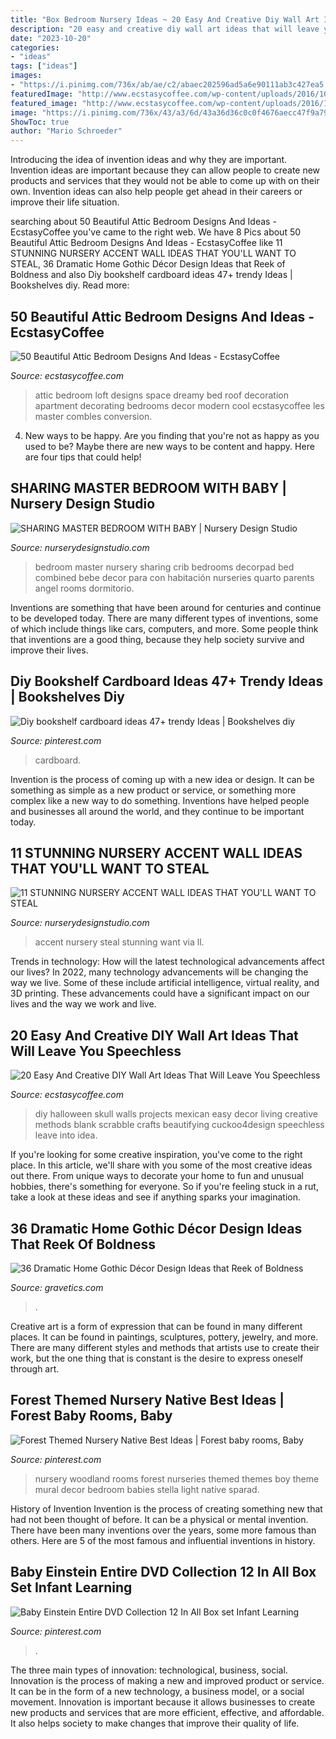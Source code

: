 ```yaml
---
title: "Box Bedroom Nursery Ideas ~ 20 Easy And Creative Diy Wall Art Ideas That Will Leave You Speechless"
description: "20 easy and creative diy wall art ideas that will leave you speechless"
date: "2023-10-20"
categories:
- "ideas"
tags: ["ideas"]
images:
- "https://i.pinimg.com/736x/ab/ae/c2/abaec202596ad5a6e90111ab3c427ea5.jpg"
featuredImage: "http://www.ecstasycoffee.com/wp-content/uploads/2016/10/dreamy-loft-room.jpg"
featured_image: "http://www.ecstasycoffee.com/wp-content/uploads/2016/10/dreamy-loft-room.jpg"
image: "https://i.pinimg.com/736x/43/a3/6d/43a36d36c0c0f4676aecc47f9a792abe--einstein-dvd.jpg"
ShowToc: true
author: "Mario Schroeder"
---
```



Introducing the idea of invention ideas and why they are important.
Invention ideas are important because they can allow people to create new products and services that they would not be able to come up with on their own. Invention ideas can also help people get ahead in their careers or improve their life situation.

	

		
searching about 50 Beautiful Attic Bedroom Designs And Ideas - EcstasyCoffee you've came to the right web. We have 8 Pics about 50 Beautiful Attic Bedroom Designs And Ideas - EcstasyCoffee like 11 STUNNING NURSERY ACCENT WALL IDEAS THAT YOU&#039;LL WANT TO STEAL, 36 Dramatic Home Gothic Décor Design Ideas that Reek of Boldness and also Diy bookshelf cardboard ideas 47+ trendy Ideas | Bookshelves diy. Read more:
		
    
## 50 Beautiful Attic Bedroom Designs And Ideas - EcstasyCoffee

<img loading=lazy src="http://www.ecstasycoffee.com/wp-content/uploads/2016/10/dreamy-loft-room.jpg" onerror="this.onerror=null;this.src='https://tse2.mm.bing.net/th?id=OIP.6qK1fGUOKj_YsZ61ed-RZQHaLI&amp;pid=15.1';" alt="50 Beautiful Attic Bedroom Designs And Ideas - EcstasyCoffee">

_Source: ecstasycoffee.com_

>attic bedroom loft designs space dreamy bed roof decoration apartment decorating bedrooms decor modern cool ecstasycoffee les master combles conversion. 

	

4. New ways to be happy.
Are you finding that you're not as happy as you used to be? Maybe there are new ways to be content and happy. Here are four tips that could help!

    
## SHARING MASTER BEDROOM WITH BABY | Nursery Design Studio

<img loading=lazy src="http://www.nurserydesignstudio.com/wp-content/uploads/2019/04/sharing-master-bedroom-with-baby-7.jpg" onerror="this.onerror=null;this.src='https://tse2.mm.bing.net/th?id=OIP.QB2a5lAzegpe6IxrkGlH9gHaKH&amp;pid=15.1';" alt="SHARING MASTER BEDROOM WITH BABY | Nursery Design Studio">

_Source: nurserydesignstudio.com_

>bedroom master nursery sharing crib bedrooms decorpad bed combined bebe decor para con habitación nurseries quarto parents angel rooms dormitorio. 

	

Inventions are something that have been around for centuries and continue to be developed today. There are many different types of inventions, some of which include things like cars, computers, and more. Some people think that inventions are a good thing, because they help society survive and improve their lives.

    
## Diy Bookshelf Cardboard Ideas 47+ Trendy Ideas | Bookshelves Diy

<img loading=lazy src="https://i.pinimg.com/736x/31/dc/fe/31dcfec073b96eeb4926b2660c1d65dc.jpg" onerror="this.onerror=null;this.src='https://tse4.mm.bing.net/th?id=OIP.wqBVyqqtStYjkY6YDbshKAAAAA&amp;pid=15.1';" alt="Diy bookshelf cardboard ideas 47+ trendy Ideas | Bookshelves diy">

_Source: pinterest.com_

>cardboard. 

	

Invention is the process of coming up with a new idea or design. It can be something as simple as a new product or service, or something more complex like a new way to do something. Inventions have helped people and businesses all around the world, and they continue to be important today.

    
## 11 STUNNING NURSERY ACCENT WALL IDEAS THAT YOU&#039;LL WANT TO STEAL

<img loading=lazy src="https://www.nurserydesignstudio.com/wp-content/uploads/2020/03/NURSERY-ACCENT-WALL-IDEAS-15.png" onerror="this.onerror=null;this.src='https://tse2.mm.bing.net/th?id=OIP.K4yT-K8ztcWs3UZe-OaLBAHaLH&amp;pid=15.1';" alt="11 STUNNING NURSERY ACCENT WALL IDEAS THAT YOU&#039;LL WANT TO STEAL">

_Source: nurserydesignstudio.com_

>accent nursery steal stunning want via ll. 

	

Trends in technology: How will the latest technological advancements affect our lives?
In 2022, many technology advancements will be changing the way we live. Some of these include artificial intelligence, virtual reality, and 3D printing. These advancements could have a significant impact on our lives and the way we work and live.

    
## 20 Easy And Creative DIY Wall Art Ideas That Will Leave You Speechless

<img loading=lazy src="https://i0.wp.com/www.ecstasycoffee.com/wp-content/uploads/2016/09/DIY-skull-wall-art.jpg" onerror="this.onerror=null;this.src='https://tse3.mm.bing.net/th?id=OIP.PFbWMQtR5nAiCjZckOa2YgHaLD&amp;pid=15.1';" alt="20 Easy And Creative DIY Wall Art Ideas That Will Leave You Speechless">

_Source: ecstasycoffee.com_

>diy halloween skull walls projects mexican easy decor living creative methods blank scrabble crafts beautifying cuckoo4design speechless leave into idea. 

	

If you're looking for some creative inspiration, you've come to the right place. In this article, we'll share with you some of the most creative ideas out there. From unique ways to decorate your home to fun and unusual hobbies, there's something for everyone. So if you're feeling stuck in a rut, take a look at these ideas and see if anything sparks your imagination.

    
## 36 Dramatic Home Gothic Décor Design Ideas That Reek Of Boldness

<img loading=lazy src="https://www.gravetics.com/wp-content/uploads/2017/08/Gothic-style.jpg" onerror="this.onerror=null;this.src='https://tse3.mm.bing.net/th?id=OIP.x7k0D4j9xF7DmmGLk7yhcgHaLH&amp;pid=15.1';" alt="36 Dramatic Home Gothic Décor Design Ideas that Reek of Boldness">

_Source: gravetics.com_

>. 

	

Creative art is a form of expression that can be found in many different places. It can be found in paintings, sculptures, pottery, jewelry, and more. There are many different styles and methods that artists use to create their work, but the one thing that is constant is the desire to express oneself through art.

    
## Forest Themed Nursery Native Best Ideas | Forest Baby Rooms, Baby

<img loading=lazy src="https://i.pinimg.com/736x/ab/ae/c2/abaec202596ad5a6e90111ab3c427ea5.jpg" onerror="this.onerror=null;this.src='https://tse1.mm.bing.net/th?id=OIP.W99FrTEKc7r_Yk3Url3dpgHaJ3&amp;pid=15.1';" alt="Forest Themed Nursery Native Best Ideas | Forest baby rooms, Baby">

_Source: pinterest.com_

>nursery woodland rooms forest nurseries themed themes boy theme mural decor bedroom babies stella light native sparad. 

	

History of Invention
Invention is the process of creating something new that had not been thought of before. It can be a physical or mental invention. There have been many inventions over the years, some more famous than others. Here are 5 of the most famous and influential inventions in history.

    
## Baby Einstein Entire DVD Collection 12 In All Box Set Infant Learning

<img loading=lazy src="https://i.pinimg.com/736x/43/a3/6d/43a36d36c0c0f4676aecc47f9a792abe--einstein-dvd.jpg" onerror="this.onerror=null;this.src='https://tse2.mm.bing.net/th?id=OIP.kdNw3pe03AVNV-9SIYjDTAHaJ3&amp;pid=15.1';" alt="Baby Einstein Entire DVD Collection 12 In All Box set Infant Learning">

_Source: pinterest.com_

>. 

	

The three main types of innovation: technological, business, social.
Innovation is the process of making a new and improved product or service. It can be in the form of a new technology, a business model, or a social movement. Innovation is important because it allows businesses to create new products and services that are more efficient, effective, and affordable. It also helps society to make changes that improve their quality of life.

